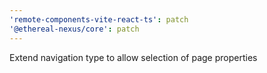 ```yaml
---
'remote-components-vite-react-ts': patch
'@ethereal-nexus/core': patch
---
```


Extend navigation type to allow selection of page properties
